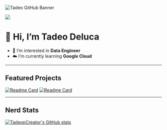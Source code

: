 ![Tadeo GitHub Banner](https://media.licdn.com/dms/image/D4D16AQFtD98J8xZDDA/profile-displaybackgroundimage-shrink_350_1400/0/1705873923202?e=1711584000&v=beta&t=pxrGPp3U_cfeigfovPtFtGz6eojm43ceov4SDwj1yiE)

[<img src="https://img.shields.io/badge/LinkedIn-0077B5?style=for-the-badge&logo=linkedin&logoColor=white"/>](https://www.linkedin.com/in/tadeo-deluca/)

# 👋 Hi, I’m Tadeo Deluca
- 👀 I’m interested in **Data Engineer**
- ☁️ I’m currently learning **Google Cloud**  

---

## Featured Projects

[![Readme Card](https://github-readme-stats.vercel.app/api/pin/?username=TadeopCreator&repo=newvibe&theme=dark)](https://github.com/TadeopCreator/newvibe)
[![Readme Card](https://github-readme-stats.vercel.app/api/pin/?username=TadeopCreator&repo=portfolio-website&theme=dark)](https://github.com/TadeopCreator/portfolio-website)

---

## Nerd Stats

[![TadeopCreator's GitHub stats](https://github-readme-stats.vercel.app/api?username=TadeopCreator&show_icons=true&theme=dark&hide_rank=true)](https://github.com/TadeopCreator/github-readme-stats)
